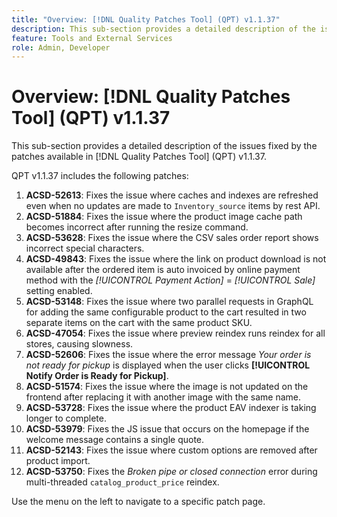 ```yaml
---
title: "Overview: [!DNL Quality Patches Tool] (QPT) v1.1.37"
description: This sub-section provides a detailed description of the issues fixed by the patches available in [!DNL Quality Patches Tool] (QPT) v1.1.37.
feature: Tools and External Services
role: Admin, Developer
---
```

# Overview: [!DNL Quality Patches Tool] (QPT) v1.1.37

This sub-section provides a detailed description of the issues fixed by the patches available in [!DNL Quality Patches Tool] (QPT) v1.1.37.

QPT v1.1.37 includes the following patches:

1. **ACSD-52613**: Fixes the issue where caches and indexes are refreshed even when no updates are made to `Inventory_source` items by rest API.
1. **ACSD-51884**: Fixes the issue where the product image cache path becomes incorrect after running the resize command.
1. **ACSD-53628**: Fixes the issue where the CSV sales order report shows incorrect special characters.
1. **ACSD-49843**: Fixes the issue where the link on product download is not available after the ordered item is auto invoiced by online payment method with the *[!UICONTROL Payment Action]* = *[!UICONTROL Sale]* setting enabled.
1. **ACSD-53148**: Fixes the issue where two parallel requests in GraphQL for adding the same configurable product to the cart resulted in two separate items on the cart with the same product SKU.
1. **ACSD-47054**: Fixes the issue where preview reindex runs reindex for all stores, causing slowness.
1. **ACSD-52606**: Fixes the issue where the error message *Your order is not ready for pickup* is displayed when the user clicks **[!UICONTROL Notify Order is Ready for Pickup]**.
1. **ACSD-51574**: Fixes the issue where the image is not updated on the frontend after replacing it with another image with the same name. 
1. **ACSD-53728**: Fixes the issue where the product EAV indexer is taking longer to complete.    
1. **ACSD-53979**: Fixes the JS issue that occurs on the homepage if the welcome message contains a single quote.
1. **ACSD-52143**: Fixes the issue where custom options are removed after product import.    
1. **ACSD-53750**: Fixes the *Broken pipe or closed connection* error during multi-threaded `catalog_product_price` reindex.

Use the menu on the left to navigate to a specific patch page.
